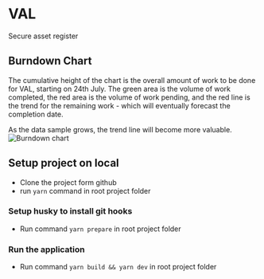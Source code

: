 # VAL

Secure asset register

## Burndown Chart

The cumulative height of the chart is the overall amount of work to be done for VAL, starting on 24th July. The green area is the volume of work completed, the red area is the volume of work pending, and the red line is the trend for the remaining work - which will eventually forecast the completion date.

As the data sample grows, the trend line will become more valuable.
![Burndown chart](https://docs.google.com/spreadsheets/d/e/2PACX-1vTOhfaDcSORmcH_LCzAVAkRcUvEZbz_DqZVo63WaSAmqwIy_CpSq1g-EQ2hM7-O_pM02HRcr_4S48f2/pubchart?oid=1341797319&format=image)

## Setup project on local

- Clone the project form github
- run `yarn` command in root project folder

### Setup husky to install git hooks

- Run command `yarn prepare` in root project folder

### Run the application

- Run command `yarn build && yarn dev` in root project folder

